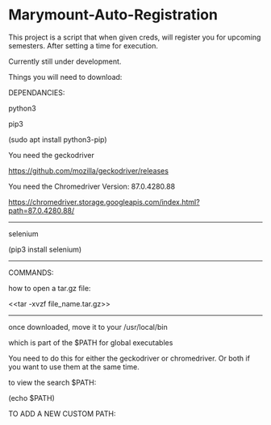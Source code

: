 # Marymount-Auto-Registration
This project is a script that when given creds, will register you for upcoming semesters. After setting a time for execution.

Currently still under development.



Things you will need to download:

DEPENDANCIES:

python3

pip3

(sudo apt install python3-pip)

You need the geckodriver

https://github.com/mozilla/geckodriver/releases

You need the Chromedriver Version: 87.0.4280.88

https://chromedriver.storage.googleapis.com/index.html?path=87.0.4280.88/

-----------------------------------------------------------------
selenium

(pip3 install selenium)

-----------------------------------------------------------------


COMMANDS:

how to open a tar.gz file:

<<tar -xvzf file_name.tar.gz>>

------------------------------------------------------------


once downloaded, move it to your /usr/local/bin

which is part of the $PATH for global executables

You need to do this for either the geckodriver or chromedriver. Or both if you want to use them at the same time.

to view the search $PATH:

(echo $PATH)


TO ADD  A NEW CUSTOM PATH:

<export PATH=$PATH:/directory/of/file/to/add/to/path>
